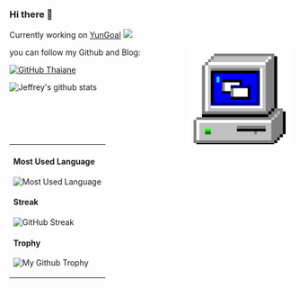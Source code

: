 ### Hi there 👋

Currently working on [YunGoal](http://www.yungoal.com/) <img src="https://github.com/TheDudeThatCode/TheDudeThatCode/blob/master/Assets/Developer.gif" width="30px"> 

<img align="right" alt="PC GIF" src="https://github.com/TheDudeThatCode/TheDudeThatCode/blob/master/Assets/PC.gif" width="190" />

you can follow my Github and Blog:

[![GitHub Thaiane](https://img.shields.io/github/followers/JeffreyWangZh?label=follow&style=social)](https://github.com/JaredTan95)

![Jeffrey's github stats](https://github-readme-stats.vercel.app/api?username=JeffreyWangZh&show_icons=true&hide_border=false)


<table><tr><td valign="top">
  
  #### Most Used Language

![Most Used Language](https://github-readme-stats.vercel.app/api/top-langs/?username=JeffreyWangZh/&hide=html&layout=compact&hide_border=true&hide_title=true)

#### Streak

![GitHub Streak](http://github-readme-streak-stats.herokuapp.com?user=JeffreyWangZh/&hide_border=true)

#### Trophy

![My Github Trophy](https://github-profile-trophy.vercel.app/?username=JeffreyWangZh/&theme=flat&no-bg=true&no-frame=true&column=10)
